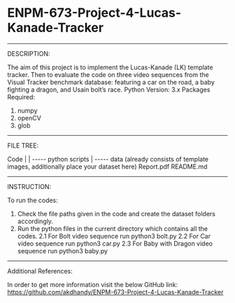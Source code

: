 # ENPM-673-Project-4-Lucas-Kanade-Tracker
--------------------------------------------------------------------------------------------------------------------------------------
DESCRIPTION:

The aim of this project is to implement the Lucas-Kanade (LK) template tracker. Then to evaluate the code on three video sequences from the Visual Tracker benchmark database: featuring a car on the road, a baby fighting a dragon, and Usain bolt’s race.
Python Version: 3.x
Packages Required:
1. numpy
2. openCV
3. glob

-------------------------------------------------------------------------------------------------------------------------------------

FILE TREE:

Code
|
|
----- python scripts
|
----- data (already consists of template images, additionally place your dataset here)
Report.pdf
README.md

--------------------------------------------------------------------------------------------------------------------------------------

INSTRUCTION:

To run the codes:
1. Check the file paths given in the code and create the dataset folders accordingly.
2. Run the python files in the current directory which contains all the codes.
  2.1 For Bolt video sequence run python3 bolt.py 
  2.2 For Car video sequence run python3 car.py
  2.3 For Baby with Dragon video sequence run python3 baby.py

----------------------------------------------------------------------------------------------------------------------------------------
Additional References:

In order to get more information visit the below GitHub link: https://github.com/akdhandy/ENPM-673-Project-4-Lucas-Kanade-Tracker
